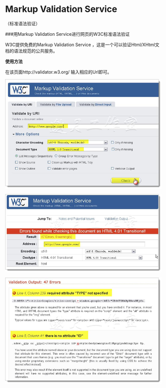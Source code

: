 # Markup Validation Service

（标准语法验证）

###用Markup Validation Service进行网页的W3C标准语法验证

W3C提供免费的Markup Validation Service  ，这是一个可以验证Html/XHtml文档的语法规范的公共服务。

**使用方法**

在该页面http://validator.w3.org/ 输入相应的Url即可。

![](MVS1.jpg)

![](MVS2.jpg)

![](MVS3.jpg)